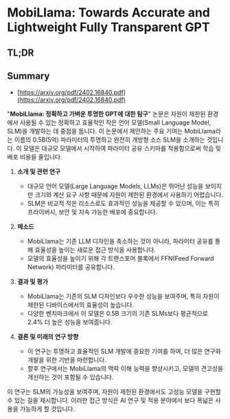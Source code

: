 # MobiLlama: Towards Accurate and Lightweight Fully Transparent GPT
## TL;DR
## Summary
- [https://arxiv.org/pdf/2402.16840.pdf](https://arxiv.org/pdf/2402.16840.pdf)

"**MobiLlama: 정확하고 가벼운 투명한 GPT에 대한 탐구**" 논문은 자원이 제한된 환경에서 사용될 수 있는 정확하고 효율적인 작은 언어 모델(Small Language Model, SLM)을 개발하는 데 중점을 둡니다. 이 논문에서 제안하는 주요 기여는 MobiLlama라는 이름의 0.5B(5억) 파라미터의 투명하고 완전히 개방형 소스 SLM을 소개하는 것입니다. 이 모델은 대규모 모델에서 시작하여 파라미터 공유 스키마를 적용함으로써 학습 및 배포 비용을 줄입니다.

1. **소개 및 관련 연구**
   - 대규모 언어 모델(Large Language Models, LLMs)은 뛰어난 성능을 보이지만 크기와 계산 요구 사항 때문에 자원이 제한된 환경에서 사용하기 어렵습니다.
   - SLM은 비교적 적은 리소스로도 효과적인 성능을 제공할 수 있으며, 이는 특히 프라이버시, 보안 및 지속 가능한 배포에 중요합니다.

2. **메소드**
   - MobiLlama는 기존 LLM 디자인을 축소하는 것이 아니라, 파라미터 공유를 통해 효율성을 높이는 새로운 접근 방식을 사용합니다.
   - 모델의 효율성을 높이기 위해 각 트랜스포머 블록에서 FFN(Feed Forward Network) 파라미터를 공유합니다.

3. **결과 및 평가**
   - MobiLlama는 기존의 SLM 디자인보다 우수한 성능을 보여주며, 특히 자원이 제한된 디바이스에서의 효율성이 높습니다.
   - 다양한 벤치마크에서 이 모델은 0.5B 크기의 기존 SLMs보다 평균적으로 2.4% 더 높은 성능을 보여줍니다.

4. **결론 및 미래의 연구 방향**
   - 이 연구는 투명하고 효율적인 SLM 개발에 중요한 기여를 하며, 더 많은 연구와 개발을 위한 기반을 마련합니다.
   - 향후 연구에서는 MobiLlama의 맥락 이해 능력을 향상시키고, 모델의 견고성을 개선하는 것이 포함될 수 있습니다.

이 연구는 SLM의 가능성을 보여주며, 자원이 제한된 환경에서도 고성능 모델을 구현할 수 있는 길을 제시합니다. 이러한 접근 방식은 AI 연구 및 적용 분야에서 보다 폭넓은 사용을 가능하게 할 것입니다.
